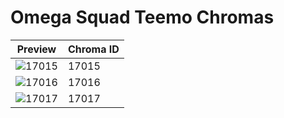 # Omega Squad Teemo Chromas

| Preview | Chroma ID |
|---------|-----------|
| ![17015](https://raw.communitydragon.org/latest/plugins/rcp-be-lol-game-data/global/default/v1/champion-chroma-images/17/17015.png) | 17015 |
| ![17016](https://raw.communitydragon.org/latest/plugins/rcp-be-lol-game-data/global/default/v1/champion-chroma-images/17/17016.png) | 17016 |
| ![17017](https://raw.communitydragon.org/latest/plugins/rcp-be-lol-game-data/global/default/v1/champion-chroma-images/17/17017.png) | 17017 |